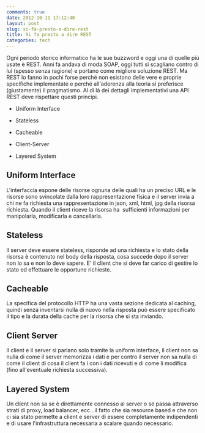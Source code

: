 ```yaml
---
comments: true
date: 2012-10-11 17:12:40
layout: post
slug: si-fa-presto-a-dire-rest
title: Si fa presto a dire REST
categories: tech
---
```


Ogni periodo storico informatico ha le sue buzzword e oggi una di quelle più usate è REST. Anni fa andava di moda SOAP, oggi tutti si scagliano contro di lui (spesso senza ragione) e portano come migliore soluzione REST. Ma REST lo fanno in pochi forse perché non esistono delle vere e proprie specifiche implementate e perché all'aderenza alla teoria si preferisce (giustamente) il pragmatismo. Al di là dei dettagli implementativi una API REST deve rispettare questi principi.



	
  * Uniform Interface

	
  * Stateless

	
  * Cacheable

	
  * Client-Server

	
  * Layered System




## Uniform Interface


L'interfaccia espone delle risorse ognuna delle quali ha un preciso URL e le risorse sono svincolate dalla loro rappresentazione fisica e il server invia a chi ne fa richiesta una rappresentazione in json, xml, html, jpg della risorsa richiesta. Quando il client riceve la risorsa ha  sufficienti informazioni per manipolarla, modificarla e cancellarla.


## Stateless


Il server deve essere stateless, risponde ad una richiesta e lo stato della risorsa è contenuto nel body della risposta, cosa succede dopo il server non lo sa e non lo deve sapere. E' il client che si deve far carico di gestire lo stato ed effettuare le opportune richieste.


## Cacheable


La specifica del protocollo HTTP ha una vasta sezione dedicata al caching, quindi senza inventarsi nulla di nuovo nella risposta può essere specificato il tipo e la durata della cache per la risorsa che si sta inviando.


## Client Server


Il client e il server si parlano solo tramite la uniform interface, il client non sa nulla di come il server memorizza i dati e per contro il server non sa nulla di come il client di cosa il client fa i con i dati ricevuti e di come li modifica (fino all'eventuale richiesta successiva).


## Layered System


Un client non sa se è direttamente connesso al server o se passa attraverso strati di proxy, load balancer, ecc...il fatto che sia resource based e che non ci sia stato permette a client e server di essere completamente indipendenti e di usare l'infrastruttura necessaria a scalare quando necessario.
